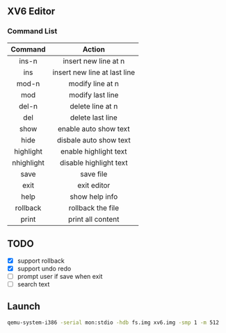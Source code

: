 ## XV6 Editor

### Command List
|   Command     |   Action                          |
|   :-:         |   :-:                             |
|   ins-n       |   insert new line at n            |
|   ins         |   insert new line at last line    |
|   mod-n       |   modify line at n                |
|   mod         |   modify last line                |
|   del-n       |   delete line at n                |
|   del         |   delete last line                |
|   show        |   enable auto show text           |
|   hide        |   disbale auto show text          |
|   highlight   |   enable highlight text           |
|   nhighlight  |   disable highlight text          |
|   save        |   save file                       |
|   exit        |   exit editor                     |
|   help        |   show help info                  |
|   rollback    |   rollback the file               |
|   print       |   print all content               |

## TODO
- [x] support rollback
- [x] support undo redo
- [ ] prompt user if save when exit
- [ ] search text

## Launch

```bash
qemu-system-i386 -serial mon:stdio -hdb fs.img xv6.img -smp 1 -m 512
```
